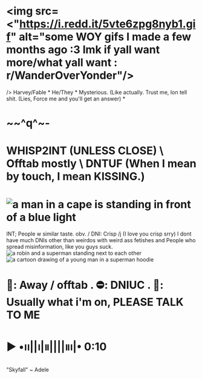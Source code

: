 # <img src=<"https://i.redd.it/5vte6zpg8nyb1.gif" alt="some WOY gifs I made a few months ago :3 lmk if yall want more/what yall  want : r/WanderOverYonder"/>
/>
Harvey/Fable * He/They * Mysterious. (Like actually. Trust me, Ion tell shit. (Lies, Force me and you'll get an answer) *
# ~~^q^~-
# WHISP2INT (UNLESS CLOSE) \ Offtab mostly \ DNTUF (When I mean by touch, I mean KISSING.)
# <img src="https://media1.tenor.com/m/efmFdfalizsAAAAC/gravity-falls-stanford-pines.gif" alt="a man in a cape is standing in front of a blue light"/>
INT; People w similar taste. obv. / DNI: Crisp /j (I love you crisp srry) I dont have much DNIs other than weirdos with weird ass fetishes and People who spread misinformation, like you guys suck.
<img src="https://media1.tenor.com/m/LMlqtpx74ocAAAAd/batman-superman.gif" alt="a robin and a superman standing next to each other"/>
<img src="https://media1.tenor.com/m/sFsxol49M2gAAAAC/supersons-jaelin.gif" alt="a cartoon drawing of a young man in a superman hoodie"/>
# 🌙: Away / offtab . ⛔: DNIUC . 💬: Usually what i'm on, PLEASE TALK TO ME
# ▶︎ •၊၊||၊|။||||။‌‌‌‌‌၊|• 0:10 
"Skyfall" ~ Adele
